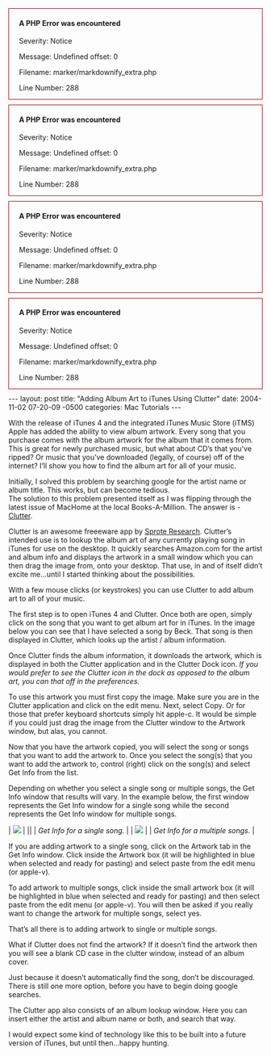 <div style="border:1px solid #990000;padding-left:20px;margin:0 0 10px 0;">

<h4>A PHP Error was encountered</h4>

<p>Severity: Notice</p>
<p>Message:  Undefined offset: 0</p>
<p>Filename: marker/markdownify_extra.php</p>
<p>Line Number: 288</p>

</div><div style="border:1px solid #990000;padding-left:20px;margin:0 0 10px 0;">

<h4>A PHP Error was encountered</h4>

<p>Severity: Notice</p>
<p>Message:  Undefined offset: 0</p>
<p>Filename: marker/markdownify_extra.php</p>
<p>Line Number: 288</p>

</div><div style="border:1px solid #990000;padding-left:20px;margin:0 0 10px 0;">

<h4>A PHP Error was encountered</h4>

<p>Severity: Notice</p>
<p>Message:  Undefined offset: 0</p>
<p>Filename: marker/markdownify_extra.php</p>
<p>Line Number: 288</p>

</div><div style="border:1px solid #990000;padding-left:20px;margin:0 0 10px 0;">

<h4>A PHP Error was encountered</h4>

<p>Severity: Notice</p>
<p>Message:  Undefined offset: 0</p>
<p>Filename: marker/markdownify_extra.php</p>
<p>Line Number: 288</p>

</div>---
layout: post
title:  "Adding Album Art to iTunes Using Clutter"
date:   2004-11-02 07-20-09 -0500
categories: Mac Tutorials
---

With the release of iTunes 4 and the integrated iTunes Music Store (iTMS) Apple has added the ability to view album artwork. Every song that you purchase comes with the album artwork for the album that it comes from. This is great for newly purchased music, but what about CD’s that you’ve ripped? Or music that you’ve downloaded (legally, of course) off of the internet? I’ll show you how to find the album art for all of your music.

Initially, I solved this problem by searching google for the artist name or album title. This works, but can become tedious.   
The solution to this problem presented itself as I was flipping through the latest issue of MacHome at the local Books-A-Million. The answer is - [Clutter][1].

  
  


Clutter is an awesome freeeware app by [Sprote Research][1]. Clutter’s intended use is to lookup the album art of any currently playing song in iTunes for use on the desktop. It quickly searches Amazon.com for the artist and album info and displays the artwork in a small window which you can then drag the image from, onto your desktop. That use, in and of itself didn’t excite me…until I started thinking about the possibilities.

  
  


With a few mouse clicks (or keystrokes) you can use Clutter to add album art to all of your music.

  
  


The first step is to open iTunes 4 and Clutter. Once both are open, simply click on the song that you want to get album art for in iTunes. In the image below you can see that I have selected a song by Beck. That song is then displayed in Clutter, which looks up the artist / album information. 

  
  


  
  


Once Clutter finds the album information, it downloads the artwork, which is displayed in both the Clutter application and in the Clutter Dock icon. *If you would prefer to see the Clutter icon in the dock as opposed to the album art, you can that off in the preferences.*

  
  


To use this artwork you must first copy the image. Make sure you are in the Clutter application and click on the edit menu. Next, select Copy. Or for those that prefer keyboard shortcuts simply hit apple-c. It would be simple if you could just drag the image from the Clutter window to the Artwork window, but alas, you cannot.

  
  


Now that you have the artwork copied, you will select the song or songs that you want to add the artwork to. Once you select the song(s) that you want to add the artwork to, control (right) click on the song(s) and select Get Info from the list. 

  
  


Depending on whether you select a single song or multiple songs, the Get Info window that results will vary. In the example below, the first window represents the Get Info window for a single song while the second represents the Get Info window for multiple songs.

  
  


  
  


  
  
  
  
  
  
  
  
  
  
  
  
  
| ![][2]                           |
||
| *Get Info for a single song.*    |
| ![][3]                           |
| *Get Info for a multiple songs.* |

  
  


  
  


If you are adding artwork to a single song, click on the Artwork tab in the Get Info window. Click inside the Artwork box (it will be highlighted in blue when selected and ready for pasting) and select paste from the edit menu (or apple-v). 

  
  


To add artwork to multiple songs, click inside the small artwork box (it will be highlighted in blue when selected and ready for pasting) and then select paste from the edit menu (or apple-v). You will then be asked if you really want to change the artwork for multiple songs, select yes.

  
  


That’s all there is to adding artwork to single or multiple songs.

  
  


What if Clutter does not find the artwork? If it doesn’t find the artwork then you will see a blank CD case in the clutter window, instead of an album cover.

  
  


Just because it doesn’t automatically find the song, don’t be discouraged. There is still one more option, before you have to begin doing google searches. 

  
  


The Clutter app also consists of an album lookup window. Here you can insert either the artist and album name or both, and search that way. 

  
  


I would expect some kind of technology like this to be built into a future version of iTunes, but until then…happy hunting.

 [1]: http://www.sprote.com/clutter/
 [2]: http://www.gbradhopkins.com/images/mac/iTunes4/album-art/artwork-single.jpg
 [3]: http://www.gbradhopkins.com/images/mac/iTunes4/album-art/multiple-songs.gif

